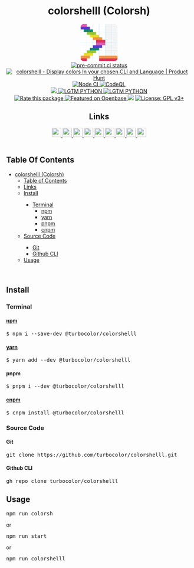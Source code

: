 <h1 align="center">colorshelll (Colorsh)</h1>
<div align="center">
  <img alt="colorshelll-icon" src="./favicon.png" width="100" height="100" />
</div>
<div align="center">
  <a href="https://results.pre-commit.ci/latest/github/turbocolor/colorshelll/main">
    <img alt="pre-commit.ci status" src="https://results.pre-commit.ci/badge/github/turbocolor/colorshelll/main.svg" />
  </a>
  <br />
  <a href="https://www.producthunt.com/posts/colorshelll?utm_source=badge-featured&utm_medium=badge&utm_souce=badge-colorshelll" target="_blank">
    <img src="https://api.producthunt.com/widgets/embed-image/v1/featured.svg?post_id=349114&theme=light" alt="colorshelll - Display&#0032;colors&#0032;In&#0032;your&#0032;chosen&#0032;CLI&#0032;and&#0032;Language | Product Hunt" style="width: 250px; height: 54px;" width="250" height="54" />
  </a>
  <br />
  <a href="https://github.com/turbocolor/colorshelll/actions/workflows/nodejs.yml">
    <img alt="Node CI" src="https://github.com/turbocolor/colorshelll/workflows/Node%20CI/badge.svg" />
  </a>
  <a href="https://github.com/turbocolor/colorshelll/actions/workflows/codeql-analysis.yml">
    <img alt="CodeQL" src="https://github.com/turbocolor/colorshelll/workflows/CodeQL/badge.svg" />
  </a>
  <br />
  <a href="https://gitter.im/colorshelll/community?utm_source=badge&utm_medium=badge&utm_campaign=pr-badge">
    <img src="https://badges.gitter.im/colorshelll/community.svg">
  </a>  
  <a href="https://lgtm.com/projects/g/turbocolor/colorshelll/context:python">
    <img src="https://img.shields.io/lgtm/grade/python/g/turbocolor/colorshelll.svg?logo=lgtm" alt="LGTM PYTHON">
  </a>
  <a href="https://lgtm.com/projects/g/turbocolor/colorshelll/context:javascript">
    <img src="https://img.shields.io/lgtm/grade/javascript/g/turbocolor/colorshelll.svg?logo=lgtm" alt="LGTM PYTHON">
  </a>
  <br />
  <a href="https://openbase.com/js/@turbocolor/colorshelll?utm_source=embedded&amp;utm_medium=badge&amp;utm_campaign=rate-badge">
    <img alt="Rate this package" src="https://badges.openbase.com/js/rating/@turbocolor/colorshelll.svg?style=openbase" />
  </a>
  <a href="https://openbase.com/js/@turbocolor/colorshelll?utm_source=embedded&amp;utm_medium=badge&amp;utm_campaign=rate-badge">
    <img alt="Featured on Openbase" src="https://badges.openbase.com/js/featured/@turbocolor/colorshelll.svg?style=openbase" />
  </a>
  <a href="https://codeclimate.com/github/turbocolor/colorshelll/maintainability"><img src="https://api.codeclimate.com/v1/badges/313b3ba450aea230cbe4/maintainability" /></a>
  <a href="https://www.gnu.org/licenses/gpl-3.0"><img src="https://img.shields.io/badge/License-GPL%20v3%2B-blue.svg" alt="License: GPL v3+"></a>
  <h2>Links</h2>
  <a href="https://packagephobia.com/result?p=%40turbocolor%2Fcolorshelll">
    <img src="https://packagephobia.com/favicon.ico" width="25" height="25" />
  </a>
  <a href="https://bundlephobia.com/package/@turbocolor/colorshelll@0.0.6">
    <img src="https://bundlephobia.com/favicon.ico" width="25" height="25" />
  </a>
  <a href="https://cdn.jsdelivr.net/npm/@turbocolor/colorshelll/">
    <img src="https://cdn.jsdelivr.net/favicon.ico" width="25" height="25" />
  </a>
  <a href="https://unpkg.com/browse/@turbocolor/colorshelll@0.0.6/">
    <img src="https://unpkg.com/favicon.ico" width="25" height="25" />
  </a>
  <a href="https://www.npmjs.com/package/@turbocolor/colorshelll">
    <img src="https://static.npmjs.com/1996fcfdf7ca81ea795f67f093d7f449.png" width="25" height="25" />
  </a>
  <a href="https://yarn.pm/@turbocolor/colorshelll">
    <img src="https://yarnpkg.com/favicon.svg?v=775b53071ebde4f6d738805a2d9fcb72" width="25" height="25" />
  </a> 
  <a href="https://libraries.io/npm/%40turbocolor%2Fcolorshelll">
    <img src="https://libraries.io/favicon.ico" width="25" height="25" />
  </a>
  <a href="https://npm.anvaka.com/#/view/2d/%2540turbocolor%252Fcolorshelll">
    <img src="https://user-images.githubusercontent.com/95860724/173061475-cae9cadd-0e6c-4e63-9c64-aef64ed808a9.svg" width="25" height="25" />
  </a>
  <a href="http://turbocolor.link/colorsh-gh">
    <img src="https://user-images.githubusercontent.com/95860724/173062111-7a6b20c9-1217-4b1a-b6f8-32ed62acf23e.svg" width="25" height="25" />
  </a>
</div>
<br />
<h2 id="tableofcontents">Table Of Contents</h1>
<ul>
<li><a href="#colorshelll-colorsh">colorshelll (Colorsh)</a>
<ul>
<li><a href="#table-of-contents">Table of Contents</a>
<li><a href="#links">Links</a></li>

<li><a href="#install">Install</a></li>
<ul>
<li><a href="#terminal">Terminal</a>
<ul>
<li><a href="#npmhttpswwwnpmjscompackageturbocolorcolorshelll"><a href="https://www.npmjs.com/package/@turbocolor/colorshelll">npm</a></a></li>
<li><a href="#yarnhttpsyarnpmturbocolorcolorshelll"><a href="https://yarn.pm/@turbocolor/colorshelll">yarn</a></a></li>
<li><a href="#pnpm">pnpm</a></li>
<li><a href="#cnpmhttpsnpmmirrorcompackageturbocolorcolorshelll"><a href="https://npmmirror.com/package/@turbocolor/colorshelll">cnpm</a></a></li>
</ul>
</ul>
</li>
<li><a href="#source-code">Source Code</a></li>
<ul>
<li><a href="#git">Git</a></li>
<li><a href="#github-cli">Github CLI</a></li> 
</ul>
<li><a href="#usage">Usage</a></li>
</ul>
</li>
</ul>
<br />
<h2>Install</h2>
<h3>Terminal</h3>
<h4><a href="https://www.npmjs.com/package/@turbocolor/colorshelll">npm</a></h4>
<pre>
$ npm i --save-dev @turbocolor/colorshelll
</pre>
<h4><a href="https://yarn.pm/@turbocolor/colorshelll">yarn</a></h4>
<pre>
$ yarn add --dev @turbocolor/colorshelll
</pre>
<h4>pnpm</h4>
<pre>
$ pnpm i --dev @turbocolor/colorshelll
</pre>
<h4><a href="https://npmmirror.com/package/@turbocolor/colorshelll">cnpm</a></h4>
<pre>
$ cnpm install @turbocolor/colorshelll
</pre>
<h3>Source Code</h3>
<h4>Git</h4>
<pre>
git clone https://github.com/turbocolor/colorshelll.git
</pre>
<h4>Github CLI</h4>
<pre>
gh repo clone turbocolor/colorshelll
</pre>
<h2>Usage</h2>
<pre>
npm run colorsh
</pre>
or
<pre>
npm run start
</pre>
or
<pre>
npm run colorshelll
</pre>
